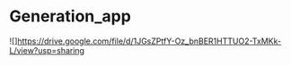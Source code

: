 # Generation_app
![]https://drive.google.com/file/d/1JGsZPtfY-Oz_bnBER1HTTUO2-TxMKk-L/view?usp=sharing
